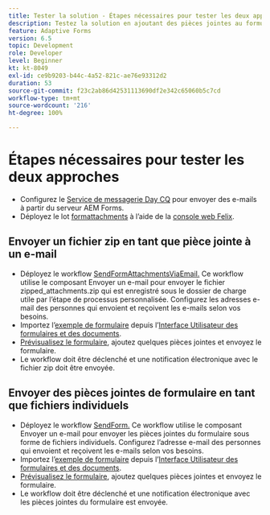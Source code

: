 ```yaml
---
title: Tester la solution - Étapes nécessaires pour tester les deux approches
description: Testez la solution en ajoutant des pièces jointes au formulaire et déclenchez le workflow pour envoyer l’e-mail.
feature: Adaptive Forms
version: 6.5
topic: Development
role: Developer
level: Beginner
kt: kt-8049
exl-id: ce9b9203-b44c-4a52-821c-ae76e93312d2
duration: 53
source-git-commit: f23c2ab86d42531113690df2e342c65060b5c7cd
workflow-type: tm+mt
source-wordcount: '216'
ht-degree: 100%

---
```


# Étapes nécessaires pour tester les deux approches

* Configurez le [Service de messagerie Day CQ](https://experienceleague.adobe.com/docs/experience-manager-65/administering/operations/notification.html?lang=fr#configuring-the-mail-service) pour envoyer des e-mails à partir du serveur AEM Forms.
* Déployez le lot [formattachments](assets/formattachments.formattachments.core-1.0-SNAPSHOT.jar) à l’aide de la [console web Felix](http://localhost:4502/system/console/bundles).

## Envoyer un fichier zip en tant que pièce jointe à un e-mail



* Déployez le workflow [SendFormAttachmentsViaEmail.](assets/zipped-form-attachments-model.zip) Ce workflow utilise le composant Envoyer un e-mail pour envoyer le fichier zipped_attachments.zip qui est enregistré sous le dossier de charge utile par l’étape de processus personnalisée. Configurez les adresses e-mail des personnes qui envoient et reçoivent les e-mails selon vos besoins.
* Importez l’[exemple de formulaire](assets/zip-form-attachments-form.zip) depuis l’[Interface Utilisateur des formulaires et des documents](http://localhost:4502/aem/forms.html/content/dam/formsanddocuments).
* [Prévisualisez le formulaire](http://localhost:4502/content/dam/formsanddocuments/zippformattachments/jcr:content?wcmmode=disabled), ajoutez quelques pièces jointes et envoyez le formulaire.
* Le workflow doit être déclenché et une notification électronique avec le fichier zip doit être envoyée.

## Envoyer des pièces jointes de formulaire en tant que fichiers individuels

* Déployez le workflow [SendForm.](assets/send-form-attachments-model.zip) Ce workflow utilise le composant Envoyer un e-mail pour envoyer les pièces jointes du formulaire sous forme de fichiers individuels. Configurez l’adresse e-mail des personnes qui envoient et reçoivent les e-mails selon vos besoins.
* Importez l’[exemple de formulaire](assets/send-list-attachments-form.zip) depuis l’[Interface Utilisateur des formulaires et des documents](http://localhost:4502/aem/forms.html/content/dam/formsanddocuments).
* [Prévisualisez le formulaire](http://localhost:4502/content/dam/formsanddocuments/sendlistofattachments/jcr:content?wcmmode=disabled), ajoutez quelques pièces jointes et envoyez le formulaire.
* Le workflow doit être déclenché et une notification électronique avec les pièces jointes du formulaire est envoyée.
